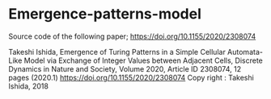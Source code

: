 # Emergence-patterns-model
Source code of the following paper; https://doi.org/10.1155/2020/2308074

Takeshi Ishida,
Emergence of Turing Patterns in a Simple Cellular Automata-Like Model via Exchange of Integer Values between Adjacent Cells,
Discrete Dynamics in Nature and Society, Volume 2020, Article ID 2308074, 12 pages (2020.1)
https://doi.org/10.1155/2020/2308074
Copy right : Takeshi Ishida, 2018

